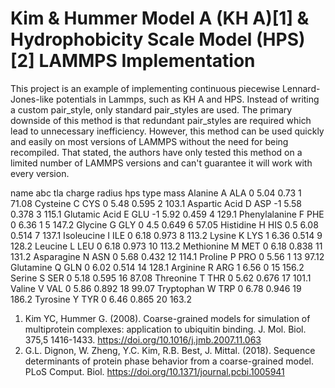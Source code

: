 # Kim & Hummer Model A (KH A)[1] & Hydrophobicity Scale Model (HPS)[2] LAMMPS Implementation
This project is an example of implementing continuous piecewise Lennard-Jones-like potentials in Lammps, such as KH A and HPS. 
Instead of writing a custom pair_style, only standard pair_styles are used. 
The primary downside of this method is that redundant pair_styles are required which lead to unnecessary inefficiency. 
However, this method can be used quickly and easily on most versions of LAMMPS without the need for being recompiled.
That stated, the authors have only tested this method on a limited number of LAMMPS versions and can't guarantee it will work with every version.

name	abc	tla	charge	radius	hps	type	mass
Alanine	A	ALA	0	5.04	0.73	1	71.08
Cysteine	C	CYS	0	5.48	0.595	2	103.1
Aspartic Acid	D	ASP	-1	5.58	0.378	3	115.1
Glutamic Acid	E	GLU	-1	5.92	0.459	4	129.1
Phenylalanine	F	PHE	0	6.36	1	5	147.2
Glycine	G	GLY	0	4.5	0.649	6	57.05
Histidine	H	HIS	0.5	6.08	0.514	7	137.1
Isoleucine	I	ILE	0	6.18	0.973	8	113.2
Lysine	K	LYS	1	6.36	0.514	9	128.2
Leucine	L	LEU	0	6.18	0.973	10	113.2
Methionine	M	MET	0	6.18	0.838	11	131.2
Asparagine	N	ASN	0	5.68	0.432	12	114.1
Proline	P	PRO	0	5.56	1	13	97.12
Glutamine	Q	GLN	0	6.02	0.514	14	128.1
Arginine	R	ARG	1	6.56	0	15	156.2
Serine	S	SER	0	5.18	0.595	16	87.08
Threonine	T	THR	0	5.62	0.676	17	101.1
Valine	V	VAL	0	5.86	0.892	18	99.07
Tryptophan	W	TRP	0	6.78	0.946	19	186.2
Tyrosine	Y	TYR	0	6.46	0.865	20	163.2

1. Kim YC, Hummer G. (2008). Coarse-grained models for simulation of multiprotein complexes: application to ubiquitin binding. J. Mol. Biol. 375,5 1416-1433. https://doi.org/10.1016/j.jmb.2007.11.063
2. G.L. Dignon, W. Zheng, Y.C. Kim, R.B. Best, J. Mittal. (2018). Sequence determinants of protein phase behavior from a coarse-grained model. PLoS Comput. Biol. https://doi.org/10.1371/journal.pcbi.1005941
